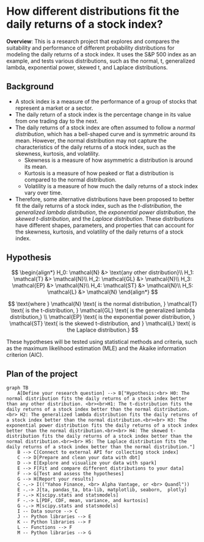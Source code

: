 
# How different distributions fit the daily returns of a stock index?

**Overview**: This is a research project that explores and compares the suitability and performance of different probability distributions for modeling the daily returns of a stock index. It uses the S&P 500 index as an example, and tests various distributions, such as the normal, t, generalized lambda, exponential power, skewed t, and Laplace distributions.

## **Background** 
- A stock index is a measure of the performance of a group of stocks that represent a market or a sector. 
- The daily return of a stock index is the percentage change in its value from one trading day to the next. 
- The daily returns of a stock index are often assumed to follow a *normal distribution*, which has a bell-shaped curve and is symmetric around its mean. However, the normal distribution may not capture the characteristics of the daily returns of a stock index, such as the skewness, kurtosis, and volatility. 
    - Skewness is a measure of how asymmetric a distribution is around its mean. 
    - Kurtosis is a measure of how peaked or flat a distribution is compared to the normal distribution. 
    - Volatility is a measure of how much the daily returns of a stock index vary over time. 
- Therefore, some alternative distributions have been proposed to better fit the daily returns of a stock index, such as the *t-distribution*, the *generalized lambda distribution*, the *exponential power distribution*, the *skewed t-distribution*, and the *Laplace distribution*. These distributions have different shapes, parameters, and properties that can account for the skewness, kurtosis, and volatility of the daily returns of a stock index.

## **Hypothesis**
$$
\begin{align*}
H_0: \mathcal{N} &> \text{any other distribution}\\
H_1: \mathcal{T} &> \mathcal{N}\\
H_2: \mathcal{GL} &> \mathcal{N}\\
H_3: \mathcal{EP} &> \mathcal{N}\\
H_4: \mathcal{ST} &> \mathcal{N}\\
H_5: \mathcal{L} &> \mathcal{N}
\end{align*}
$$

$$
\text{where } \mathcal{N} \text{ is the normal distribution, } \mathcal{T}  \text{ is the t-distribution, } \mathcal{GL} \text{ is the generalized lambda distribution,} \\
\mathcal{EP} \text{ is the exponential power distribution, } \mathcal{ST} \text{ is the skewed t-distribution, and } \mathcal{L} \text{ is the Laplace distribution.}
$$

These hypotheses will be tested using statistical methods and criteria, such as the maximum likelihood estimation (MLE) and the Akaike information criterion (AIC).


## Plan of the project

```mermaid
graph TB
    A[Define your research question] --> B["Hypothesis:<br> H0: The normal distribution fits the daily returns of a stock index better than any other distribution. <br><br>H1: The t-distribution fits the daily returns of a stock index better than the normal distribution.<br> H2: The generalized lambda distribution fits the daily returns of a stock index better than the normal distribution.<br><br> H3: The exponential power distribution fits the daily returns of a stock index better than the normal distribution.<br><br> H4: The skewed t-distribution fits the daily returns of a stock index better than the normal distribution.<br><br> H5: The Laplace distribution fits the daily returns of a stock index better than the normal distribution."]
    B --> C[Connect to external API for collecting stock index]
    C --> D[Prepare and clean your data with dbt]
    D --> E[Explore and visualize your data with spark]
    E --> F[Fit and compare different distributions to your data]
    F --> G[Test and assess the hypotheses]
    G --> H[Report your results]
    C -.-> I(("Yahoo Finance, <br> Alpha Vantage, or <br> Quandl"))
    E -.-> J[ta, pandas_ta, bta-lib, matplotlib, seaborn,  plotly]
    F -.-> K[scipy.stats and statsmodels]
    F -.-> L[PDF, CDF, mean, variance, and kurtosis]
    G -.-> M[scipy.stats and statsmodels]
    I -- Data source --> C
    J -- Python libraries --> E
    K -- Python libraries --> F
    L -- Functions --> F
    M -- Python libraries --> G
```



